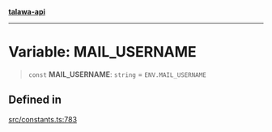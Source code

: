 [**talawa-api**](../../README.md)

***

# Variable: MAIL\_USERNAME

> `const` **MAIL\_USERNAME**: `string` = `ENV.MAIL_USERNAME`

## Defined in

[src/constants.ts:783](https://github.com/Suyash878/talawa-api/blob/b5a9d8b4a1ea678a3d6f5b710b3721f91a3052fc/src/constants.ts#L783)
